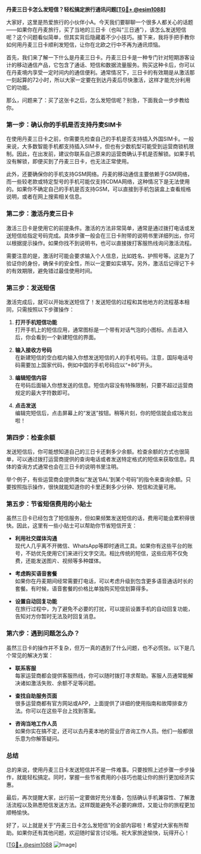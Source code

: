 **丹麦三日卡怎么发短信？轻松搞定旅行通讯问题[[TG💪+ @esim1088](https://t.me/s/esim1088)]**

大家好，这里是热爱旅行的小伙伴小A。今天我们要聊聊一个很多人都关心的话题——如果你在丹麦旅行，买了当地的三日卡（也叫“三日通”），该怎么发送短信呢？这个问题看似简单，但其实背后隐藏着不少小技巧。接下来，我将手把手教你如何用丹麦三日卡顺利发短信，让你在北欧之行中不再为通讯烦恼。

首先，我们来了解一下什么是丹麦三日卡。丹麦三日卡是一种专门针对短期游客设计的移动通信产品，它包含了通话、短信和数据流量服务。购买这种卡后，你可以在丹麦境内享受一定时间内的通信便利。通常情况下，三日卡的有效期是从激活那一刻起算的72小时，所以大家一定要在到达丹麦后尽快激活，这样才能充分利用它的功能。

那么，问题来了：买了这张卡之后，怎么发短信呢？别急，下面我会一步步教给你。

### **第一步：确认你的手机是否支持丹麦SIM卡**
在使用丹麦三日卡之前，你需要先检查自己的手机是否支持插入外国SIM卡。一般来说，大多数智能手机都支持插入SIM卡，但也有少数机型可能受到运营商锁机限制。因此，在出发前，建议你联系自己原来的运营商确认手机是否解锁。如果手机没有解锁，即便买到了丹麦三日卡，也无法正常使用。

此外，还要确保你的手机支持GSM网络。丹麦的移动通信主要依赖于GSM网络，而一些较老款或特定型号的手机可能仅支持CDMA网络，这种情况下是无法使用的。如果你不确定自己的手机是否支持GSM，可以直接到手机包装盒上查看规格说明，或者在网上搜索相关信息。

### **第二步：激活丹麦三日卡**
激活三日卡是使用它的前提条件。激活的方法非常简单，通常是通过拨打电话或发送短信给指定号码完成。具体步骤一般会在三日卡附带的说明书里详细列出，你可以根据提示操作。如果你找不到说明书，也可以直接拨打客服热线询问激活流程。

需要注意的是，激活时可能会要求输入个人信息，比如姓名、护照号等。这是为了验证你的身份，确保卡的安全性，所以一定要如实填写。另外，激活后记得记下卡的有效期限，避免错过最佳使用时间。

### **第三步：发送短信**
激活完成后，就可以开始发送短信了！发送短信的过程和其他地方的流程基本相同，只需按照以下步骤操作：

1. **打开手机短信功能**  
   打开手机上的短信应用，通常图标是一个带有对话气泡的小图标。点击进入后，你会看到一个新建短信的界面。

2. **输入接收方号码**  
   在新建短信的空白框内输入你想发送短信的人的手机号码。注意，国际电话号码需要加上国家代码，例如中国的手机号码应以“+86”开头。

3. **编辑短信内容**  
   在号码后面输入你想发送的信息。短信内容没有特殊限制，只要不超过运营商规定的最大字符数即可。

4. **点击发送**  
   编辑完短信后，点击屏幕上的“发送”按钮。稍等片刻，你的短信就会成功发出啦！

### **第四步：检查余额**
发送短信后，你可能想知道自己的三日卡还剩多少余额。检查余额的方式也很简单，可以通过拨打运营商提供的查询电话或者发送特定格式的短信来获取信息。具体的查询方式通常也会在三日卡的说明书里注明。

举个例子，有些运营商会提供类似“发送‘BAL’到某个号码”的指令来查询余额。只要按照指示操作，很快就能知道你的卡里还剩多少分钟、短信和流量可用。

### **第五步：节省短信费用的小贴士**
虽然三日卡已经包含了短信服务，但如果频繁发送短信的话，费用可能会累积得很快。因此，这里有一些小贴士可以帮助你节省短信开支：

- **利用社交媒体沟通**  
  现代人几乎离不开微信、WhatsApp等即时通讯工具。如果你有这些平台的账号，不妨优先使用它们来进行文字交流。相比传统的短信，这些应用不仅免费，还能发送图片、视频等多种媒体。

- **考虑购买语音套餐**  
  如果你在丹麦期间经常需要打电话，可以考虑升级到包含更多语音通话时长的套餐。有时候，语音套餐的价格比单独购买短信划算得多。

- **设置自动回复功能**  
  在旅行过程中，为了避免不必要的打扰，可以提前设置手机的自动回复功能，告知对方你暂时无法及时回复消息。

### **第六步：遇到问题怎么办？**
虽然三日卡的操作并不复杂，但万一真的遇到了什么问题，也不必慌张。以下是几个常见的解决方案：

- **联系客服**  
  每家运营商都会提供客服热线，你可以随时拨打寻求帮助。客服人员通常能解决诸如激活失败、余额不足等问题。

- **查找自助服务页面**  
  很多运营商都有官方网站或APP，上面提供了详细的使用指南和故障排查方法。你可以在这些平台上找到答案。

- **咨询当地工作人员**  
  如果你实在搞不定，还可以去丹麦本地的营业厅咨询工作人员。他们一般都很乐意为你解答疑问。

### **总结**
总的来说，使用丹麦三日卡发送短信并不是一件难事。只要按照上述步骤一步步操作，就能轻松搞定。同时，掌握一些节省费用的小技巧也能让你的旅行更加经济实惠。

最后，再次提醒大家，出行前一定要做好充分准备，包括确认手机兼容性、了解激活流程以及熟悉短信发送方法。这样既能避免不必要的麻烦，又能让你的旅程更加顺畅愉快。

好了，以上就是关于“丹麦三日卡怎么发短信”的全部内容啦！希望对大家有所帮助。如果你还有其他问题，欢迎随时留言讨论哦。祝大家旅途愉快，玩得开心！

[[TG💪+ @esim1088](https://t.me/s/esim1088) ![Image](https://i.postimg.cc/4NQfJmqS/Snipaste-2025-05-13-00-14-12.png)]